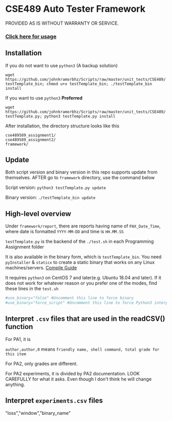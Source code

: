 # CSE489 Auto Tester Framework

PROVIDED AS IS WITHOUT WARRANTY OR SERVICE.

### [Click here for usage](https://github.com/johnkramorbhz/Scripts/blob/master/unit_tests/CSE489/usage.md)

## Installation

If you do not want to use `python3` (A backup solution)

`wget https://github.com/johnkramorbhz/Scripts/raw/master/unit_tests/CSE489/testTemplate_bin; chmod u+x testTemplate_bin; ./testTemplate_bin install`

If you want to use `python3` **Preferred**

`wget https://github.com/johnkramorbhz/Scripts/raw/master/unit_tests/CSE489/testTemplate.py; python3 testTemplate.py install`

After installation, the directory structure looks like this

```
cse489589_assignment1/
cse489589_assignment2/
framework/
```

## Update

Both script version and binary version in this repo supports update from themselves. AFTER go to `framework` directory, use the command below

Script version: `python3 testTemplate.py update`

Binary version: `./testTemplate_bin update`

## High-level overview

Under `framework/report`, there are reports having name of `PAX_Date_Time`, where date is formatted `YYYY-MM-DD` and time is `HH.MM.SS`

`testTemplate.py` is the backend of the `./test.sh` in each Programming Assignment folder

It is also available in the binary form, which is `testTemplate_bin`. You need `pyInstaller` & `staticx` to create a static binary that works on any Linux machines/servers. [Compile Guide](https://github.com/johnkramorbhz/Scripts/blob/master/unit_tests/CSE489/usage.md#re-compile-binary)

It requires `python3` on CentOS 7 and later(e.g. Ubuntu 18.04 and later). If it does not work for whatever reason or you prefer one of the modes, find these lines in the `test.sh`

```bash
#use_binary="false" #Uncomment this line to force binary
#use_binary="force_script" #Uncomment this line to force Python3 interpreter
```


## Interpret `.csv` files that are used in the readCSV() function

For PA1, it is 

`author,author,0` means `friendly name, shell command, total grade for this item`

For PA2, only grades are different.

For PA2 experiments, it is divided by PA2 documentation. LOOK CAREFULLY for what it asks. Even though I don't think he will change anything.

## Interpret `experiments.csv` files

"loss","window","binary_name"
